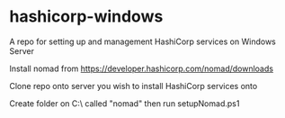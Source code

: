 # hashicorp-windows
A repo for setting up and management HashiCorp services on Windows Server

Install nomad from https://developer.hashicorp.com/nomad/downloads

Clone repo onto server you wish to install HashiCorp services onto

Create folder on C:\ called "nomad" then run setupNomad.ps1



